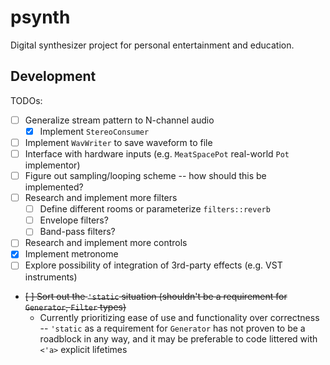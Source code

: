 # psynth

Digital synthesizer project for personal entertainment and education.

## Development

TODOs:

- [ ] Generalize stream pattern to N-channel audio
    - [x] Implement `StereoConsumer`
- [ ] Implement `WavWriter` to save waveform to file
- [ ] Interface with hardware inputs (e.g. `MeatSpacePot` real-world `Pot` implementor)
- [ ] Figure out sampling/looping scheme -- how should this be implemented?
- [ ] Research and implement more filters
    - [ ] Define different rooms or parameterize `filters::reverb`
    - [ ] Envelope filters?
    - [ ] Band-pass filters?
- [ ] Research and implement more controls
- [x] Implement metronome
- [ ] Explore possibility of integration of 3rd-party effects (e.g. VST instruments)
- ~~[ ] Sort out the `'static` situation (shouldn't be a requirement for `Generator`, `Filter` types)~~
    - Currently prioritizing ease of use and functionality over correctness -- `'static` as a
      requirement for `Generator` has not proven to be a roadblock in any way, and it may be
      preferable to code littered with `<'a>` explicit lifetimes
